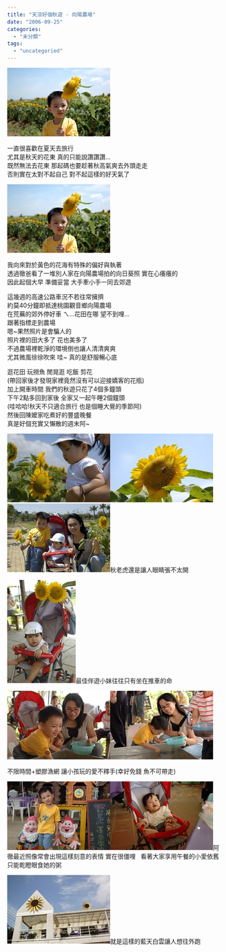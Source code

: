 ```yaml
---
title: "天涼好個秋遊 - 向陽農場"
date: "2006-09-25"
categories: 
  - "未分類"
tags: 
  - "uncategoried"
---
```


![](images/251941397_c2b6613403_m.jpg)

一直很喜歡在夏天去旅行  
尤其是秋天的花東 真的只能說讚讚讚...  
既然無法去花東 那起碼也要趁著秋高氣爽去外頭走走  
否則實在太對不起自己 對不起這樣的好天氣了

![](images/251941397_c2b6613403_m.jpg)

我向來對於黃色的花海有特殊的偏好與執著  
透過徹爸看了一堆別人家在向陽農場拍的向日葵照 實在心癢癢的  
因此起個大早 準備妥當 大手牽小手一同去郊遊

這幾週的高速公路車況不若往常擁擠  
約莫40分鐘即抵達桃園觀音鄉向陽農場  
在荒蕪的郊外停好車 ㄟ...花田在哪 望不到哩...  
跟著指標走到農場  
嗯~果然照片是會騙人的  
照片裡的田大多了 花也美多了  
不過農場裡乾淨的環境倒也讓人清清爽爽  
尤其微風徐徐吹來 哇~ 真的是舒服暢心底

逛花田 玩撈魚 閒晃逛 吃飯 剪花  
(帶回家後才發現家裡竟然沒有可以迎接嬌客的花瓶)  
加上開車時間 我們的秋遊只花了4個多鐘頭  
下午2點多回到家後 全家又一起午睡2個鐘頭  
(哇哈哈!秋天不只適合旅行 也是個睡大覺的季節阿)  
然後回陳嬤家吃煮好的豐盛晚餐  
真是好個充實又懶散的週末阿~

![](images/251941638_510001bd76_m.jpg)![](images/251941338_65eec48315_m.jpg)![](images/251941233_fd4775ffed_m.jpg)秋老虎還是讓人眼睛張不太開

![](images/251940642_f9ceeab6ff_m.jpg)最佳伴遊小妹往往只有坐在推車的命

![](images/251940897_a27ba6f979_m.jpg)![](images/251940572_49ff420996_m.jpg)

不限時間+塑膠漁網 讓小孩玩的愛不釋手(幸好免錢 魚不可帶走)

![](images/251940400_b025f35d03_m.jpg)![](images/251939975_8c5132e319_m.jpg)阿徹最近照像常會出現這樣刻意的表情 實在很僵哩   看著大家享用午餐的小愛依舊只能乾瞪眼食她的粥

![](images/251939760_10cd676f4a_m.jpg)就是這樣的藍天白雲讓人想往外跑
